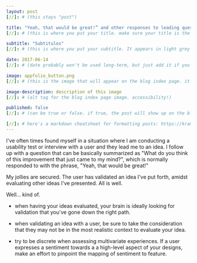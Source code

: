 ```yaml
---
layout: post
[//]: # (this stays "post")

title: "Yeah, that would be great!” and other responses to leading question."
[//]: # (this is where you put your title. make sure your title is the same name as the file)

subtitle: "Subtitulos"
[//]: # (this is where you put your subtitle. It appears in light grey under the title currently)

date: 2017-06-14
[//]: # (date probably won't be used long-term, but just add it if you want)

image: appfolio_button.png
[//]: # (this is the image that will appear on the blog index page. it'll be a fixed dimension for all images used. I may have to have 2 images; one for the blog index page and one for the header of the post itself)

image-description: description of this image
[//]: # (alt tag for the blog index page image. accessibility!)

published: false
[//]: # (can be true or false. if true, the post will show up on the blog index page, if not, it won't.)

[//]: # here's a markdown cheatsheet for formatting posts: https://kramdown.gettalong.org/quickref.html
---
```


I've often times found myself in a situation where I am conducting a usability test or interview with a user and they lead me to an idea. I follow up with a question that can be basically summarized as "What do you think of this improvement that just came to my mind?", which is normally responded to with the phrase, "Yeah, that would be great!"

My jollies are secured. The user has validated an idea I've put forth, amidst evaluating other ideas I've presented. All is well.

Well... kind of.

- when having your ideas evaluated, your brain is ideally looking for validation that you've gone down the right path.

- when validating an idea with a user, be sure to take the consideration that they may not be in the most realistic context to evaluate your idea.

- try to be discrete when assessing multivariate experiences. If a user expresses a sentiment towards a a high-level aspect of your designs, make an effort to pinpoint the mapping of sentiment to feature.
